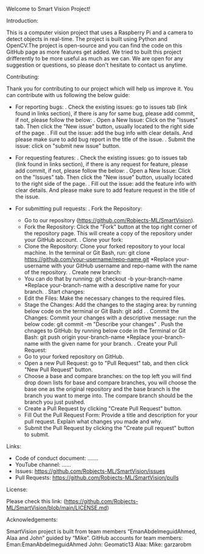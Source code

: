 Welcome to Smart Vision Project!

Introduction:

This is a computer vision project that uses a Raspberry Pi and a camera to detect objects in real-time. The project is built using Python and OpenCV.The project is open-source and you can find the code on this GitHub page as more features get added. We tried to built this project drifferently to be more useful as much as we can. We are open for any suggestion or questions, so please don't hesitate to contact us anytime.

Contributing:

Thank you for contributing to our project which will help us improve it. You can contribute with us following the below guide:
-	For reporting bugs:
  . Check the existing issues: go to issues tab (link found in links section), if there is any for same bug, please add commit, if       not, please follow the below:
 	    . Open a New Issue: Click on the "Issues" tab. Then click the "New issue" button, usually located to the right side of the page.
 	    . Fill out the issue: add the bug info with clear details. And please make sure to add bug report in the title of the issue.
 	    . Submit the issue: click on "submit new issue" button.
 	
-	For requesting features:
  . Check the existing issues: go to issues tab (link found in links section), if there is any request for feature, please add            commit, if not, please follow the below:
 	    . Open a New Issue: Click on the "Issues" tab. Then click the "New issue" button, usually located to the right side of the page.
 	    . Fill out the issue: add the feature info with clear details. And please make sure to add feature request in the title of the          issue.
  
-	For submitting pull requests:
  . Fork the Repository:
 	  - Go to our repository (https://github.com/Robjects-ML/SmartVision).
    - Fork the Repository: Click the "Fork" button at the top right corner of the repository page. This will create a copy of the           repository under your GitHub account.
  . Clone your fork:
    - Clone the Repository: Clone your forked repository to your local machine. In the terminal or Git Bash, run:
      git clone https://github.com/your-username/repo-name.git
       *Replace your-username with your GitHub username and repo-name with the name of the repository.
  . Create new branch:
    - You can do that by running:
      git checkout -b your-branch-name
      *Replace your-branch-name with a descriptive name for your branch.
  . Start changes:
    - Edit the Files: Make the necessary changes to the required files.
    - Stage the Changes: Add the changes to the staging area: by running below code on the terminal or Git Bash:
      git add .
  . Commit the Changes: Commit your changes with a descriptive message: run the below code:
      git commit -m "Describe your changes"
  . Push the chnages to GitHub: by running below code in the Terminal or Git Bash:
      git push origin your-branch-name
      *Replace your-branch-name with the given name for your branch.
  . Create your Pull Request:
    - Go to your forked repository on GitHub.
    - Open a new Pull Request: go to "Pull Request" tab, and then click "New Pull Request" button.
    - Choose a base and compare branches: on the top left you will find drop down lists for base and compare branches, you will             choose the base one as the original repository and the base branch is the branch you want to merge into. The compare branch           should be the branch you just pushed.
    - Create a Pull Request by clicking "Create Pull Request" button.
    - Fill Out the Pull Request Form: Provide a title and description for your pull request. Explain what changes you made and why.
    - Submit the Pull Request by clicking the "Create pull request" button to submit.

Links:
-	Code of conduct document: …….
-	YouTube channel: ……
-	Issues: https://github.com/Robjects-ML/SmartVision/issues
-	Pull Requests: https://github.com/Robjects-ML/SmartVision/pulls

License:

Please check this link: (https://github.com/Robjects-ML/SmartVision/blob/main/LICENSE.md)

Acknowledgements:

SmartVision project is built from team members “EmanAbdelmeguidAhmed, Alaa and John” guided by “Mike”.
GitHub accounts for team members:
Eman:EmanAbdelmeguidAhmed
John: Geomatic13
Alaa: 
Mike: garzarobm
